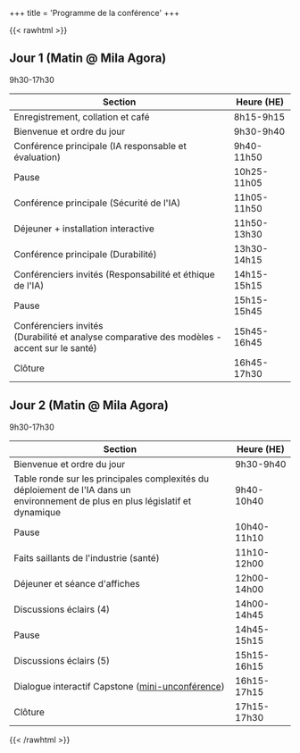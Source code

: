 +++
title = 'Programme de la conférence'
+++

{{< rawhtml >}}
<div class="flex flex-col gap-8">
  <!-- Jour 1 -->
  <section>
    <h2 class="!m-0">Jour 1 (Matin @ Mila Agora)</h2>
    <time class="!m-0">9h30-17h30</time>
    <div class="border border-gray-200 rounded-lg overflow-hidden mt-4">
      <table class="w-full border-collapse bg-white !m-0">
        <thead>
          <tr class="bg-blue-600">
            <th class="px-6 py-4 text-left font-semibold text-white">Section</th>
            <th class="border-l border-gray-200 px-6 py-4 text-right font-semibold text-white">Heure (HE)</th>
          </tr>
        </thead>
        <tbody>
          <tr class="hover:bg-gray-50 border-b border-gray-200">
            <td class="px-6 py-4">Enregistrement, collation et café</td>
            <td class="border-l border-gray-200 px-6 py-4 text-right font-medium text-gray-700 font-mono text-sm"><time>8h15-9h15</time></td>
          </tr>
          <tr class="hover:bg-gray-50 border-b border-gray-200">
            <td class="px-6 py-4">Bienvenue et ordre du jour</td>
            <td class="border-l border-gray-200 px-6 py-4 text-right font-medium text-gray-700 font-mono text-sm"><time>9h30-9h40</time></td>
          </tr>
          <tr class="hover:bg-gray-50 border-b border-gray-200">
            <td class="px-6 py-4">Conférence principale (IA responsable et évaluation)</td>
            <td class="border-l border-gray-200 px-6 py-4 text-right font-medium text-gray-700 font-mono text-sm"><time>9h40-11h50</time></td>
          </tr>
          <tr class="hover:bg-gray-50 border-b border-gray-200">
            <td class="px-6 py-4">Pause</td>
            <td class="border-l border-gray-200 px-6 py-4 text-right font-medium text-gray-700 font-mono text-sm"><time>10h25-11h05</time></td>
          </tr>
          <tr class="hover:bg-gray-50 border-b border-gray-200">
            <td class="px-6 py-4">Conférence principale (Sécurité de l'IA)</td>
            <td class="border-l border-gray-200 px-6 py-4 text-right font-medium text-gray-700 font-mono text-sm"><time>11h05-11h50</time></td>
          </tr>
          <tr class="hover:bg-gray-50 border-b border-gray-200">
            <td class="px-6 py-4">Déjeuner + installation interactive</td>
            <td class="border-l border-gray-200 px-6 py-4 text-right font-medium text-gray-700 font-mono text-sm"><time>11h50-13h30</time></td>
          </tr>
          <tr class="hover:bg-gray-50 border-b border-gray-200">
            <td class="px-6 py-4">Conférence principale (Durabilité)</td>
            <td class="border-l border-gray-200 px-6 py-4 text-right font-medium text-gray-700 font-mono text-sm"><time>13h30-14h15</time></td>
          </tr>
          <tr class="hover:bg-gray-50 border-b border-gray-200">
            <td class="px-6 py-4">Conférenciers invités (Responsabilité et éthique de l'IA)</td>
            <td class="border-l border-gray-200 px-6 py-4 text-right font-medium text-gray-700 font-mono text-sm"><time>14h15-15h15</time></td>
          </tr>
          <tr class="hover:bg-gray-50 border-b border-gray-200">
            <td class="px-6 py-4">Pause</td>
            <td class="border-l border-gray-200 px-6 py-4 text-right font-medium text-gray-700 font-mono text-sm"><time>15h15-15h45</time></td>
          </tr>
          <tr class="hover:bg-gray-50 border-b border-gray-200">
            <td class="px-6 py-4">Conférenciers invités<br>(Durabilité et analyse comparative des modèles - accent sur le santé)</td>
            <td class="border-l border-gray-200 px-6 py-4 text-right font-medium text-gray-700 font-mono text-sm"><time>15h45-16h45</time></td>
          </tr>
          <tr class="hover:bg-gray-50 border-b border-gray-200">
            <td class="px-6 py-4">Clôture</td>
            <td class="border-l border-gray-200 px-6 py-4 text-right font-medium text-gray-700 font-mono text-sm"><time>16h45-17h30</time></td>
          </tr>
        </tbody>
      </table>
    </div>
  </section>

  <!-- Jour 2 -->
  <section>
    <h2 class="!m-0">Jour 2 (Matin @ Mila Agora)</h2>
    <time class="!m-0">9h30-17h30</time>
    <div class="border border-gray-200 rounded-lg overflow-hidden mt-4">
      <table class="w-full border-collapse bg-white !m-0">
        <thead>
          <tr class="bg-blue-600">
            <th class="px-6 py-4 text-left font-semibold text-white">Section</th>
            <th class="border-l border-gray-200 px-6 py-4 text-right font-semibold text-white">Heure (HE)</th>
          </tr>
        </thead>
        <tbody>
          <tr class="hover:bg-gray-50 border-b border-gray-200">
            <td class="px-6 py-4">Bienvenue et ordre du jour</td>
            <td class="border-l border-gray-200 px-6 py-4 text-right font-medium text-gray-700 font-mono text-sm"><time>9h30-9h40</time></td>
          </tr>
          <tr class="hover:bg-gray-50 border-b border-gray-200">
            <td class="px-6 py-4">Table ronde sur les principales complexités du déploiement de l'IA dans un<br>environnement de plus en plus législatif et dynamique</td>
            <td class="border-l border-gray-200 px-6 py-4 text-right font-medium text-gray-700 font-mono text-sm"><time>9h40-10h40</time></td>
          </tr>
          <tr class="hover:bg-gray-50 border-b border-gray-200">
            <td class="px-6 py-4">Pause</td>
            <td class="border-l border-gray-200 px-6 py-4 text-right font-medium text-gray-700 font-mono text-sm"><time>10h40-11h10</time></td>
          </tr>
          <tr class="hover:bg-gray-50 border-b border-gray-200">
            <td class="px-6 py-4">Faits saillants de l'industrie (santé)</td>
            <td class="border-l border-gray-200 px-6 py-4 text-right font-medium text-gray-700 font-mono text-sm"><time>11h10-12h00</time></td>
          </tr>
          <tr class="hover:bg-gray-50 border-b border-gray-200">
            <td class="px-6 py-4">Déjeuner et séance d'affiches</td>
            <td class="border-l border-gray-200 px-6 py-4 text-right font-medium text-gray-700 font-mono text-sm"><time>12h00-14h00</time></td>
          </tr>
          <tr class="hover:bg-gray-50 border-b border-gray-200">
            <td class="px-6 py-4">Discussions éclairs (4)</td>
            <td class="border-l border-gray-200 px-6 py-4 text-right font-medium text-gray-700 font-mono text-sm"><time>14h00-14h45</time></td>
          </tr>
          <tr class="hover:bg-gray-50 border-b border-gray-200">
            <td class="px-6 py-4">Pause</td>
            <td class="border-l border-gray-200 px-6 py-4 text-right font-medium text-gray-700 font-mono text-sm"><time>14h45-15h15</time></td>
          </tr>
          <tr class="hover:bg-gray-50 border-b border-gray-200">
            <td class="px-6 py-4">Discussions éclairs (5)</td>
            <td class="border-l border-gray-200 px-6 py-4 text-right font-medium text-gray-700 font-mono text-sm"><time>15h15-16h15</time></td>
          </tr>
          <tr class="hover:bg-gray-50 border-b border-gray-200">
            <td class="px-6 py-4">Dialogue interactif Capstone (<a href="https://fr.wikipedia.org/wiki/Non-conf%C3%A9rence" class="text-blue-600 font-normal">mini-unconférence</a>)</td>
            <td class="border-l border-gray-200 px-6 py-4 text-right font-medium text-gray-700 font-mono text-sm"><time>16h15-17h15</time></td>
          </tr>
          <tr class="hover:bg-gray-50 border-b border-gray-200">
            <td class="px-6 py-4">Clôture</td>
            <td class="border-l border-gray-200 px-6 py-4 text-right font-medium text-gray-700 font-mono text-sm"><time>17h15-17h30</time></td>
          </tr>
        </tbody>
      </table>
    </div>
  </section>
</div>
{{< /rawhtml >}}
